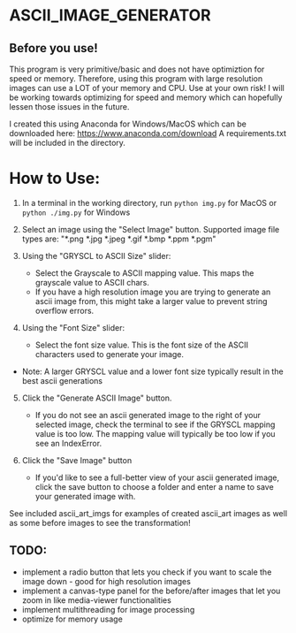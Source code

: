 # ASCII_IMAGE_GENERATOR

## Before you use!
This program is very primitive/basic and does not have optimiztion for speed or memory. Therefore, using this program with large resolution images can use a LOT of your memory and CPU. Use at your own risk! I will be working towards optimizing for speed and memory which can hopefully lessen those issues in the future.

I created this using Anaconda for Windows/MacOS which can be downloaded here: https://www.anaconda.com/download
A requirements.txt will be included in the directory.

# How to Use: 
1. In a terminal in the working directory, run
```python img.py``` for MacOS 
or
```python ./img.py``` for Windows

2. Select an image using the "Select Image" button. Supported image file types are: "*.png *.jpg *.jpeg *.gif *.bmp *.ppm *.pgm"

3. Using the "GRYSCL to ASCII Size" slider: 
    - Select the Grayscale to ASCII mapping value. This maps the grayscale value to ASCII chars.
    - If you have a high resolution image you are trying to generate an ascii image from, this might take a larger value to prevent string overflow errors.

4. Using the "Font Size" slider:
    - Select the font size value. This is the font size of the ASCII characters used to generate your image.

* Note: A larger GRYSCL value and a lower font size typically result in the best ascii generations

5. Click the "Generate ASCII Image" button.
    - If you do not see an ascii generated image to the right of your selected image, check the terminal to see if the GRYSCL mapping value is too low. The mapping value will typically be too low if you see an IndexError.

6. Click the "Save Image" button
    - If you'd like to see a full-better view of your ascii generated image, click the save button to choose a folder and enter a name to save your generated image with.

See included ascii_art_imgs for examples of created ascii_art images as well as some before images to see the transformation!

## TODO: 
* implement a radio button that lets you check if you want to scale the image down - good for high resolution images
* implement a canvas-type panel for the before/after images that let you zoom in like media-viewer functionalities
* implement multithreading for image processing
* optimize for memory usage
